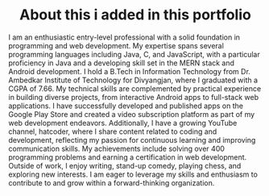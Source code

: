 <h1 align="center"> About this i added in this portfolio </h1>
<span>

I am an enthusiastic entry-level professional with a solid foundation in programming and web development. My expertise spans several programming languages including Java, C, and JavaScript, with a particular proficiency in Java and a developing skill set in the MERN stack and Android development. I hold a B.Tech in Information Technology from Dr. Ambedkar Institute of Technology for Divyangjan, where I graduated with a CGPA of 7.66. My technical skills are complemented by practical experience in building diverse projects, from interactive Android apps to full-stack web applications. I have successfully developed and published apps on the Google Play Store and created a video subscription platform as part of my web development endeavors. Additionally, I have a growing YouTube channel, hatcoder, where I share content related to coding and development, reflecting my passion for continuous learning and improving communication skills. My achievements include solving over 400 programming problems and earning a certification in web development. Outside of work, I enjoy writing, stand-up comedy, playing chess, and exploring new interests. I am eager to leverage my skills and enthusiasm to contribute to and grow within a forward-thinking organization.

</span>